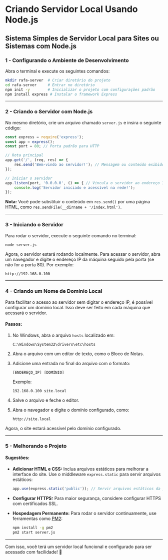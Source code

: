 # Criando Servidor Local Usando Node.js

## Sistema Simples de Servidor Local para Sites ou Sistemas com Node.js

### 1 - Configurando o Ambiente de Desenvolvimento

Abra o terminal e execute os seguintes comandos:

```bash
mkdir rafa-server  # Criar diretório do projeto
cd rafa-server     # Entrar no diretório
npm init -y        # Inicializar o projeto com configurações padrão
npm install express # Instalar o framework Express
```

---

### 2 - Criando o Servidor com Node.js

No mesmo diretório, crie um arquivo chamado `server.js` e insira o seguinte código:

```javascript
const express = require('express');
const app = express();
const port = 80; // Porta padrão para HTTP

// Rota principal
app.get('/', (req, res) => {
    res.send('Bem-vindo ao servidor!'); // Mensagem ou conteúdo exibido ao acessar a rota principal
});

// Iniciar o servidor
app.listen(port, '0.0.0.0', () => { // Vincula o servidor ao endereço IP local
    console.log('Servidor iniciado e acessível na rede!');
});
```

**Nota:** Você pode substituir o conteúdo em `res.send()` por uma página HTML, como `res.sendFile(__dirname + '/index.html')`.

---

### 3 - Iniciando o Servidor

Para rodar o servidor, execute o seguinte comando no terminal:

```bash
node server.js
```

Agora, o servidor estará rodando localmente. Para acessar o servidor, abra um navegador e digite o endereço IP da máquina seguido pela porta (se não for a porta 80). Por exemplo:

```
http://192.168.0.100
```

---

### 4 - Criando um Nome de Domínio Local

Para facilitar o acesso ao servidor sem digitar o endereço IP, é possível configurar um domínio local. Isso deve ser feito em cada máquina que acessará o servidor.

#### Passos:

1. No Windows, abra o arquivo `hosts` localizado em:
   
   ```
   C:\Windows\System32\drivers\etc\hosts
   ```

2. Abra o arquivo com um editor de texto, como o Bloco de Notas.

3. Adicione uma entrada no final do arquivo com o formato:

   ```
   [ENDEREÇO_IP] [DOMÍNIO]
   ```
   
   Exemplo:
   ```
   192.168.0.100 site.local
   ```

4. Salve o arquivo e feche o editor.

5. Abra o navegador e digite o domínio configurado, como:

   ```
   http://site.local
   ```

Agora, o site estará acessível pelo domínio configurado.

---

### 5 - Melhorando o Projeto

#### Sugestões:

- **Adicionar HTML e CSS:** Inclua arquivos estáticos para melhorar a interface do site. Use o middleware `express.static` para servir arquivos estáticos:

  ```javascript
  app.use(express.static('public')); // Servir arquivos estáticos da pasta 'public'
  ```

- **Configurar HTTPS:** Para maior segurança, considere configurar HTTPS com certificados SSL.

- **Hospedagem Permanente:** Para rodar o servidor continuamente, use ferramentas como [PM2](https://pm2.keymetrics.io/):

  ```bash
  npm install -g pm2
  pm2 start server.js
  ```

---

Com isso, você terá um servidor local funcional e configurado para ser acessado com facilidade! 🚀

